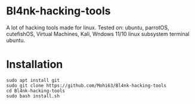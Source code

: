 # Bl4nk-hacking-tools
A lot of hacking tools made for linux.
Tested on: ubuntu, parrotOS, cutefishOS, Virtual Machines, Kali, Wndows 11/10 linux subsystem terminal ubuntu.
# Installation
```
sudo apt install git
sudo git clone https://github.com/Mohi63/Bl4nk-hacking-tools
cd Bl4nk-hacking-tools
sudo bash install.sh
```

